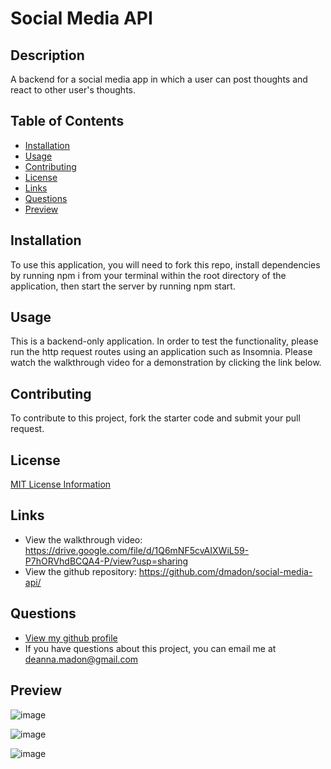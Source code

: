 # Social Media API

## Description
A backend for a social media app in which a user can post thoughts and react to other user's thoughts.

## Table of Contents

  * [Installation](#installation)
  * [Usage](#usage)
  * [Contributing](#contributing)
  * [License](#license)
  * [Links](#links)
  * [Questions](#questions)
  * [Preview](#preview)

  ## Installation
  To use this application, you will need to fork this repo, install dependencies by running npm i from your terminal within the root directory of the application, then start the server by running npm start.
  
  ## Usage
  This is a backend-only application. In order to test the functionality, please run the http request routes using an application such as Insomnia. Please watch the walkthrough video for a demonstration by clicking the link below.

  ## Contributing
  To contribute to this project, fork the starter code and submit your pull request.

  ## License

  [MIT License Information](https://opensource.org/licenses/MIT)

  ## Links
  * View the walkthrough video: https://drive.google.com/file/d/1Q6mNF5cvAIXWiL59-P7hORVhdBCQA4-P/view?usp=sharing
  * View the github repository: https://github.com/dmadon/social-media-api/

  ## Questions

  * [View my github profile](https://github.com/dmadon)
  * If you have questions about this project, you can email me at deanna.madon@gmail.com
  
  ## Preview
  
  ![image](https://user-images.githubusercontent.com/99852346/194462523-31726fc7-39a0-48b0-9ada-54eee5452c05.png)
  
  ![image](https://user-images.githubusercontent.com/99852346/194462563-eab7c069-984f-4549-a791-a4d6cc490f69.png)
  
  ![image](https://user-images.githubusercontent.com/99852346/194462627-557567fe-68cb-4eb4-b0b7-9c73787c18dd.png)



